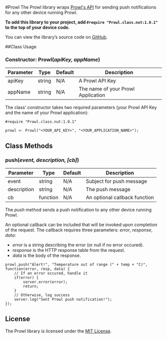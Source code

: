 #Prowl
The Prowl library wraps [Prowl's API](http://www.prowlapp.com/) for sending push notifications for any other device running Prowl.

**To add this library to your project, add `#require "Prowl.class.nut:1.0.1"` to the top of your device code.**

You can view the library’s source code on [GitHub](https://github.com/electricimp/prowl/tree/v1.0.1).

##Class Usage

### Constructor: Prowl(*apiKey, appName*)

| Parameter     | Type         | Default | Description |
| ------------- | ------------ | ------- | ----------- |
| apiKey        | string       | N/A     | A Prowl API Key |
| appName       | string       | N/A     | The name of your Prowl Application |

The class’ constructor takes two required parameters (your Prowl API Key and the name of your Prowl application):

```squirrel
#require "Prowl.class.nut:1.0.1"

prowl <- Prowl("<YOUR_API_KEY>", "<YOUR_APPLICATION_NAME>");
```

## Class Methods

### push(*event, description, [cb]*)

| Parameter   | Type      | Default | Description  |
| ----------- | --------- | ------- | ----------- |
| event       | string    | N/A     | Subject for push message |
| description | string    | N/A     | The push message |
| cb          | function  | N/A     | An optional callback function |

The *push* method sends a push notification to any other device running Prowl.

An optional callback can be included that will be invoked upon completion of the request. The callback requires three parameters: *error*, *response*, *data*:

- *error* is a string describing the error (or null if no error occured).
- *response* is the HTTP response table from the request.
- *data* is the body of the response.

```squirrel
prowl.push("Alert!", "Temperature out of range (" + temp + "C)", function(error, resp, data) {
    // If an error occured, handle it
    if(error) {
        server.error(error);
        return;
    }
    // Otherwise, log success
    server.log("Sent Prowl push notification!");
});
```

## License

The Prowl library is licensed under the [MIT License](https://github.com/electricimp/Prowl/blob/master/LICENSE).
